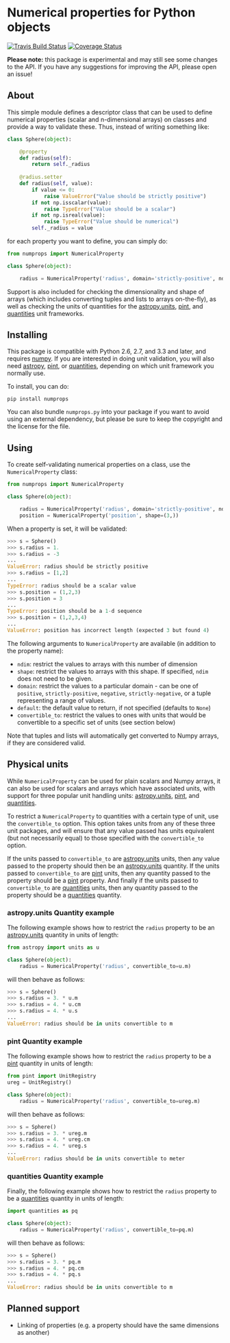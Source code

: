 Numerical properties for Python objects
=======================================

[![Travis Build Status](https://travis-ci.org/astrofrog/numprops.svg?branch=master)](https://travis-ci.org/astrofrog/numprops) [![Coverage Status](https://coveralls.io/repos/astrofrog/numprops/badge.svg)](https://coveralls.io/r/astrofrog/numprops)

**Please note:** this package is experimental and may still see some changes to the API. If you have any suggestions for improving the API, please open an issue!

About
-----

This simple module defines a descriptor class that can be used to define
numerical properties (scalar and n-dimensional arrays) on classes and provide a
way to validate these. Thus, instead of writing something like:

```python
class Sphere(object):

    @property
    def radius(self):
        return self._radius
        
    @radius.setter
    def radius(self, value):
        if value <= 0:
            raise ValueError("Value should be strictly positive")
        if not np.isscalar(value):
            raise TypeError("Value should be a scalar")
        if not np.isreal(value):
            raise TypeError("Value should be numerical")
        self._radius = value
```

for each property you want to define, you can simply do:

```python
from numprops import NumericalProperty

class Sphere(object):

    radius = NumericalProperty('radius', domain='strictly-positive', ndim=0)
```

Support is also included for checking the dimensionality and shape of arrays
(which includes converting tuples and lists to arrays on-the-fly), as well as
checking the units of quantities for the
[astropy.units](docs.astropy.org/en/stable/units/),
[pint](http://pint.readthedocs.org/), and
[quantities](https://pythonhosted.org/quantities/) unit frameworks.

Installing
----------

This package is compatible with Python 2.6, 2.7, and 3.3 and later, and
requires [numpy](http://www.numpy.org). If you are interested in doing unit validation, you will also need
[astropy](docs.astropy.org/en/stable/units/),
[pint](http://pint.readthedocs.org/), or
[quantities](https://pythonhosted.org/quantities/), depending on which unit
framework you normally use.

To install, you can do:

    pip install numprops

You can also bundle ``numprops.py`` into your package if you want to avoid
using an external dependency, but please be sure to keep the copyright and the
license for the file.

Using
-----

To create self-validating numerical properties on a class, use the
``NumericalProperty`` class:

```python
from numprops import NumericalProperty

class Sphere(object):

    radius = NumericalProperty('radius', domain='strictly-positive', ndim=0)
    position = NumericalProperty('position', shape=(3,))
```
        
When a property is set, it will be validated:

```python
>>> s = Sphere()
>>> s.radius = 1.
>>> s.radius = -3
...
ValueError: radius should be strictly positive
>>> s.radius = [1,2]
...
TypeError: radius should be a scalar value
>>> s.position = (1,2,3)
>>> s.position = 3
...
TypeError: position should be a 1-d sequence
>>> s.position = (1,2,3,4)
...
ValueError: position has incorrect length (expected 3 but found 4)
```

The following arguments to ``NumericalProperty`` are available (in addition to the property name):

* ``ndim``: restrict the values to arrays with this number of dimension
* ``shape``: restrict the values to arrays with this shape. If specified, ``ndim`` does not need to be given.
* ``domain``: restrict the values to a particular domain - can be one of ``positive``, ``strictly-positive``, ``negative``, ``strictly-negative``, or a tuple representing a range of values.
* ``default``: the default value to return, if not specified (defaults to ``None``)
* ``convertible_to``: restrict the values to ones with units that would be convertible to a specific set of units (see section below)

Note that tuples and lists will automatically get converted to Numpy arrays, if they are considered valid.

Physical units
--------------

While ``NumericalProperty`` can be used for plain scalars and Numpy arrays, it
can also be used for scalars and arrays which have associated units, with support for three
popular unit handling units:
[astropy.units](docs.astropy.org/en/stable/units/),
[pint](http://pint.readthedocs.org/), and
[quantities](https://pythonhosted.org/quantities/).

To restrict a ``NumericalProperty`` to quantities with a certain type of unit,
use the ``convertible_to`` option. This option takes units from any of these
three unit packages, and will ensure that any value passed has units equivalent
(but not necessarily equal) to those specified with the ``convertible_to``
option.

If the units passed to ``convertible_to`` are
[astropy.units](docs.astropy.org/en/stable/units/) units, then any value passed
to the property should then be an
[astropy.units](docs.astropy.org/en/stable/units/) quantity. If the units
passed to ``convertible_to`` are [pint](http://pint.readthedocs.org/) units,
then any quantity passed to the property should be a
[pint](http://pint.readthedocs.org/) property. And finally if the units passed
to ``convertible_to`` are [quantities](https://pythonhosted.org/quantities/)
units, then any quantity passed to the property should be a
[quantities](https://pythonhosted.org/quantities/) quantity.

### astropy.units Quantity example

The following example shows how to restrict the ``radius`` property to be an
[astropy.units](docs.astropy.org/en/stable/units/) quantity in units of length:

```python
from astropy import units as u

class Sphere(object):
    radius = NumericalProperty('radius', convertible_to=u.m)
```

will then behave as follows:

```python
>>> s = Sphere()
>>> s.radius = 3. * u.m
>>> s.radius = 4. * u.cm
>>> s.radius = 4. * u.s
...
ValueError: radius should be in units convertible to m
```

### pint Quantity example

The following example shows how to restrict the ``radius`` property to be a
[pint](http://pint.readthedocs.org/) quantity in units of length:

```python
from pint import UnitRegistry
ureg = UnitRegistry()

class Sphere(object):
    radius = NumericalProperty('radius', convertible_to=ureg.m)
```

will then behave as follows:

```python
>>> s = Sphere()
>>> s.radius = 3. * ureg.m
>>> s.radius = 4. * ureg.cm
>>> s.radius = 4. * ureg.s
...
ValueError: radius should be in units convertible to meter
```

### quantities Quantity example

Finally, the following example shows how to restrict the ``radius`` property to
be a [quantities](https://pythonhosted.org/quantities/) quantity in units of length:

```python
import quantities as pq

class Sphere(object):
    radius = NumericalProperty('radius', convertible_to=pq.m)
```

will then behave as follows:

```python
>>> s = Sphere()
>>> s.radius = 3. * pq.m
>>> s.radius = 4. * pq.cm
>>> s.radius = 4. * pq.s
...
ValueError: radius should be in units convertible to m
```

Planned support
---------------

* Linking of properties (e.g. a property should have the same dimensions as another)
